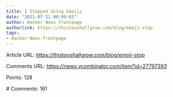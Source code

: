 ```yaml
---
title: I Stopped Using Emojis
date: "2021-07-11 00:09:01"
author: Hacker News Frontpage
authorlink: https://thistooshallgrow.com/blog/emoji-stop
tags:
- Hacker-News-Frontpage
---
```


<p>Article URL: <a href="https://thistooshallgrow.com/blog/emoji-stop">https://thistooshallgrow.com/blog/emoji-stop</a></p>
<p>Comments URL: <a href="https://news.ycombinator.com/item?id=27797393">https://news.ycombinator.com/item?id=27797393</a></p>
<p>Points: 128</p>
<p># Comments: 161</p>
